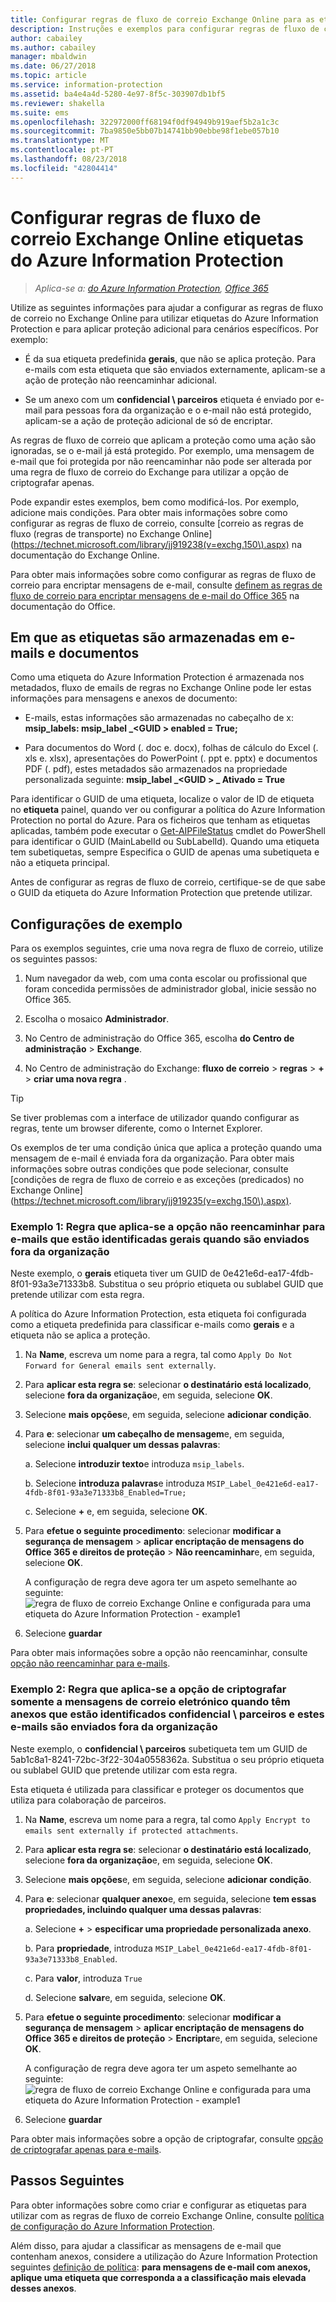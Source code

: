 ```yaml
---
title: Configurar regras de fluxo de correio Exchange Online para as etiquetas do Azure Information Protection
description: Instruções e exemplos para configurar regras de fluxo de correio Exchange Online para as etiquetas do Azure Information Protection.
author: cabailey
ms.author: cabailey
manager: mbaldwin
ms.date: 06/27/2018
ms.topic: article
ms.service: information-protection
ms.assetid: ba4e4a4d-5280-4e97-8f5c-303907db1bf5
ms.reviewer: shakella
ms.suite: ems
ms.openlocfilehash: 322972000ff68194f0df94949b919aef5b2a1c3c
ms.sourcegitcommit: 7ba9850e5bb07b14741bb90ebbe98f1ebe057b10
ms.translationtype: MT
ms.contentlocale: pt-PT
ms.lasthandoff: 08/23/2018
ms.locfileid: "42804414"
---
```

# <a name="configuring-exchange-online-mail-flow-rules-for-azure-information-protection-labels"></a>Configurar regras de fluxo de correio Exchange Online etiquetas do Azure Information Protection

>*Aplica-se a: [do Azure Information Protection](https://azure.microsoft.com/pricing/details/information-protection), [Office 365](http://download.microsoft.com/download/E/C/F/ECF42E71-4EC0-48FF-AA00-577AC14D5B5C/Azure_Information_Protection_licensing_datasheet_EN-US.pdf)*

Utilize as seguintes informações para ajudar a configurar as regras de fluxo de correio no Exchange Online para utilizar etiquetas do Azure Information Protection e para aplicar proteção adicional para cenários específicos. Por exemplo:

- É da sua etiqueta predefinida **gerais**, que não se aplica proteção. Para e-mails com esta etiqueta que são enviados externamente, aplicam-se a ação de proteção não reencaminhar adicional.

- Se um anexo com um **confidencial \ parceiros** etiqueta é enviado por e-mail para pessoas fora da organização e o e-mail não está protegido, aplicam-se a ação de proteção adicional de só de encriptar.

As regras de fluxo de correio que aplicam a proteção como uma ação são ignoradas, se o e-mail já está protegido. Por exemplo, uma mensagem de e-mail que foi protegida por não reencaminhar não pode ser alterada por uma regra de fluxo de correio do Exchange para utilizar a opção de criptografar apenas.  

Pode expandir estes exemplos, bem como modificá-los. Por exemplo, adicione mais condições. Para obter mais informações sobre como configurar as regras de fluxo de correio, consulte [correio as regras de fluxo (regras de transporte) no Exchange Online] (https://technet.microsoft.com/library/jj919238(v=exchg.150\).aspx) na documentação do Exchange Online.

Para obter mais informações sobre como configurar as regras de fluxo de correio para encriptar mensagens de e-mail, consulte [definem as regras de fluxo de correio para encriptar mensagens de e-mail do Office 365](https://support.office.com/article/define-mail-flow-rules-to-encrypt-email-messages-in-office-365-9b7daf19-d5f2-415b-bc43-a0f5f4a585e8) na documentação do Office. 

## <a name="where-labels-are-stored-in-emails-and-documents"></a>Em que as etiquetas são armazenadas em e-mails e documentos

Como uma etiqueta do Azure Information Protection é armazenada nos metadados, fluxo de emails de regras no Exchange Online pode ler estas informações para mensagens e anexos de documento:

- E-mails, estas informações são armazenadas no cabeçalho de x: **msip_labels: msip_label _\<GUID > enabled = True;** 

- Para documentos do Word (. doc e. docx), folhas de cálculo do Excel (. xls e. xlsx), apresentações do PowerPoint (. ppt e. pptx) e documentos PDF (. pdf), estes metadados são armazenados na propriedade personalizada seguinte: **msip_label _\<GUID > _ Ativado = True**  

Para identificar o GUID de uma etiqueta, localize o valor de ID de etiqueta no **etiqueta** painel, quando ver ou configurar a política do Azure Information Protection no portal do Azure. Para os ficheiros que tenham as etiquetas aplicadas, também pode executar o [Get-AIPFileStatus](/powershell/module/azureinformationprotection/get-aipfilestatus) cmdlet do PowerShell para identificar o GUID (MainLabelId ou SubLabelId). Quando uma etiqueta tem subetiquetas, sempre Especifica o GUID de apenas uma subetiqueta e não a etiqueta principal.

Antes de configurar as regras de fluxo de correio, certifique-se de que sabe o GUID da etiqueta do Azure Information Protection que pretende utilizar.

## <a name="example-configurations"></a>Configurações de exemplo

Para os exemplos seguintes, crie uma nova regra de fluxo de correio, utilize os seguintes passos:

1. Num navegador da web, com uma conta escolar ou profissional que foram concedida permissões de administrador global, inicie sessão no Office 365. 

2. Escolha o mosaico **Administrador**.

3. No Centro de administração do Office 365, escolha **do Centro de administração** > **Exchange**.

4. No Centro de administração do Exchange: **fluxo de correio** > **regras** > **+** > **criar uma nova regra** . 

> [!TIP]
> Se tiver problemas com a interface de utilizador quando configurar as regras, tente um browser diferente, como o Internet Explorer.

Os exemplos de ter uma condição única que aplica a proteção quando uma mensagem de e-mail é enviada fora da organização. Para obter mais informações sobre outras condições que pode selecionar, consulte [condições de regra de fluxo de correio e as exceções (predicados) no Exchange Online] (https://technet.microsoft.com/library/jj919235(v=exchg.150\).aspx).


### <a name="example-1-rule-that-applies-the-do-not-forward-option-to-emails-that-are-labeled-general-when-they-are-sent-outside-the-organization"></a>Exemplo 1: Regra que aplica-se a opção não reencaminhar para e-mails que estão identificadas **gerais** quando são enviados fora da organização

Neste exemplo, o **gerais** etiqueta tiver um GUID de 0e421e6d-ea17-4fdb-8f01-93a3e71333b8. Substitua o seu próprio etiqueta ou sublabel GUID que pretende utilizar com esta regra. 

A política do Azure Information Protection, esta etiqueta foi configurada como a etiqueta predefinida para classificar e-mails como **gerais** e a etiqueta não se aplica a proteção. 

1. Na **Name**, escreva um nome para a regra, tal como `Apply Do Not Forward for General emails sent externally`.
 
2. Para **aplicar esta regra se**: selecionar **o destinatário está localizado**, selecione **fora da organização**e, em seguida, selecione **OK**.

3. Selecione **mais opções**e, em seguida, selecione **adicionar condição**.
 
4. Para **e**: selecionar **um cabeçalho de mensagem**e, em seguida, selecione **inclui qualquer um dessas palavras**:
     
    a. Selecione **introduzir texto**e introduza `msip_labels`.
     
    b. Selecione **introduza palavras**e introduza `MSIP_Label_0e421e6d-ea17-4fdb-8f01-93a3e71333b8_Enabled=True;`
    
    c. Selecione **+** e, em seguida, selecione **OK**.

5. Para **efetue o seguinte procedimento**: selecionar **modificar a segurança de mensagem** > **aplicar encriptação de mensagens do Office 365 e direitos de proteção**  >   **Não reencaminhar**e, em seguida, selecione **OK**.
    
    A configuração de regra deve agora ter um aspeto semelhante ao seguinte: ![regra de fluxo de correio Exchange Online e configurada para uma etiqueta do Azure Information Protection - example1](./media/aip-exo-rule-ex1.png)

7. Selecione **guardar** 

Para obter mais informações sobre a opção não reencaminhar, consulte [opção não reencaminhar para e-mails](configure-usage-rights.md#do-not-forward-option-for-emails).

### <a name="example-2-rule-that-applies-the-encrypt-only-option-to-emails-when-they-have-attachments-that-are-labeled-confidential--partners-and-these-emails-are-sent-outside-the-organization"></a>Exemplo 2: Regra que aplica-se a opção de criptografar somente a mensagens de correio eletrónico quando têm anexos que estão identificados **confidencial \ parceiros** e estes e-mails são enviados fora da organização

Neste exemplo, o **confidencial \ parceiros** subetiqueta tem um GUID de 5ab1c8a1-8241-72bc-3f22-304a0558362a. Substitua o seu próprio etiqueta ou sublabel GUID que pretende utilizar com esta regra. 

Esta etiqueta é utilizada para classificar e proteger os documentos que utiliza para colaboração de parceiros.   

1. Na **Name**, escreva um nome para a regra, tal como `Apply Encrypt to emails sent externally if protected attachments`.
 
2. Para **aplicar esta regra se**: selecionar **o destinatário está localizado**, selecione **fora da organização**e, em seguida, selecione **OK**.

3. Selecione **mais opções**e, em seguida, selecione **adicionar condição**.
 
4. Para **e**: selecionar **qualquer anexo**e, em seguida, selecione **tem essas propriedades, incluindo qualquer uma dessas palavras**:
     
    a. Selecione **+**  >  **especificar uma propriedade personalizada anexo**.
  
    b. Para **propriedade**, introduza `MSIP_Label_0e421e6d-ea17-4fdb-8f01-93a3e71333b8_Enabled`.
    
    c. Para **valor**, introduza `True`
    
    d. Selecione **salvar**e, em seguida, selecione **OK**.

5. Para **efetue o seguinte procedimento**: selecionar **modificar a segurança de mensagem** > **aplicar encriptação de mensagens do Office 365 e direitos de proteção**  >   **Encriptar**e, em seguida, selecione **OK**.
    
    A configuração de regra deve agora ter um aspeto semelhante ao seguinte: ![regra de fluxo de correio Exchange Online e configurada para uma etiqueta do Azure Information Protection - example1](./media/aip-exo-rule-ex2.png)

6. Selecione **guardar** 

Para obter mais informações sobre a opção de criptografar, consulte [opção de criptografar apenas para e-mails](configure-usage-rights.md#encrypt-only-option-for-emails).


## <a name="next-steps"></a>Passos Seguintes

Para obter informações sobre como criar e configurar as etiquetas para utilizar com as regras de fluxo de correio Exchange Online, consulte [política de configuração do Azure Information Protection](configure-policy.md).

Além disso, para ajudar a classificar as mensagens de e-mail que contenham anexos, considere a utilização do Azure Information Protection seguintes [definição de política](configure-policy-settings.md): **para mensagens de e-mail com anexos, aplique uma etiqueta que corresponda a a classificação mais elevada desses anexos**.


